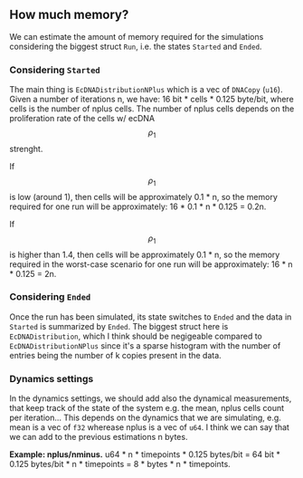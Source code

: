 ## How much memory?
We can estimate the amount of memory required for the simulations considering the
biggest struct `Run`, i.e. the states `Started` and `Ended`.

### Considering `Started`
The main thing is `EcDNADistributionNPlus` which is a vec of `DNACopy` (`u16`).
Given a number of iterations n, we have: 16 bit * cells * 0.125 byte/bit, where
cells is the number of nplus cells. The number of nplus cells depends on the
proliferation rate of the cells w/ ecDNA $$\rho_1$$ strenght.

If $$\rho_1$$ is low (around 1), then cells will be approximately 0.1 * n, so the
memory required for one run will be approximately: 16 * 0.1 * n * 0.125 = 0.2n.

If $$\rho_1$$ is higher than 1.4, then cells will be approximately 0.1 * n, so
the memory required in the worst-case scenario for one run will be
approximately: 16 * n * 0.125 = 2n.


### Considering `Ended`
Once the run has been simulated, its state switches to `Ended` and the data in
`Started` is summarized by `Ended`. The biggest struct here is `EcDNADistribution`,
which I think should be negigeable compared to `EcDNADistributionNPlus` since it's
a sparse histogram with the number of entries being the number of k copies present
in the data.

### Dynamics settings
In the dynamics settings, we should add also the dynamical measurements, that keep
track of the state of the system e.g. the mean, nplus cells count per iteration...
This depends on the dynamics that we are simulating, e.g. mean is a vec of `f32`
wherease nplus is a vec of `u64`.
I think we can say that we can add to the previous estimations n bytes.

**Example: nplus/nminus.** u64 * n * timepoints * 0.125 bytes/bit = 64 bit * 0.125 bytes/bit * n * timepoints = 8 * bytes * n * timepoints.
